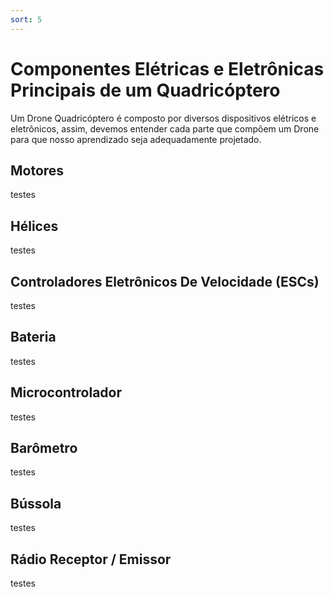 ```yaml
---
sort: 5
---
```


# Componentes Elétricas e Eletrônicas Principais de um Quadricóptero 

<p>

Um Drone Quadricóptero  é composto por diversos dispositivos elétricos e eletrônicos, assim, devemos entender cada parte que compõem um Drone para que nosso aprendizado seja adequadamente projetado.
</p>

## Motores

<p>
testes
</p>

## Hélices

<p>
testes
</p>

## Controladores Eletrônicos De Velocidade (ESCs)

<p>
testes
</p>

## Bateria

<p>
testes
</p>

## Microcontrolador

<p>
testes
</p>

## Barômetro

<p>
testes
</p>

## Bússola

<p>
testes
</p>

## Rádio Receptor / Emissor

<p>
testes
</p>